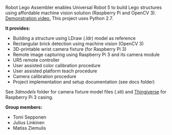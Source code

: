 Robot Lego Assembler enables Universal Robot 5 to build Lego structures using affordable machine vision solution (Raspberry Pi and OpenCV 3). [Demonstration video.](https://www.youtube.com/watch?v=iTxzYD6GYOc&feature=youtu.be) This project uses Python 2.7.



**It provides:**

* Building a structure using LDraw (.ldr) model as reference
* Rectangular brick detection using machine vision (OpenCV 3)
* 3D-printable wrist camera fixture (for Raspberry Pi 3)
* Remote image capturing using Raspberry Pi 3 and its camera module
* UR5 remote controller
* User assisted color calibration procedure
* User assisted platform teach procedure
* Camera calibration procedure
* Project implementation and setup documentation (see docs folder)



See *3dmodels* folder for camera fixture model files (.stl) and [Thingiverse](https://www.thingiverse.com/thing:2539269) for Raspberry Pi 3 casing. 



**Group members:**

* Tomi Sepponen
* Julius Linkinen
* Matiss Ziemulis
